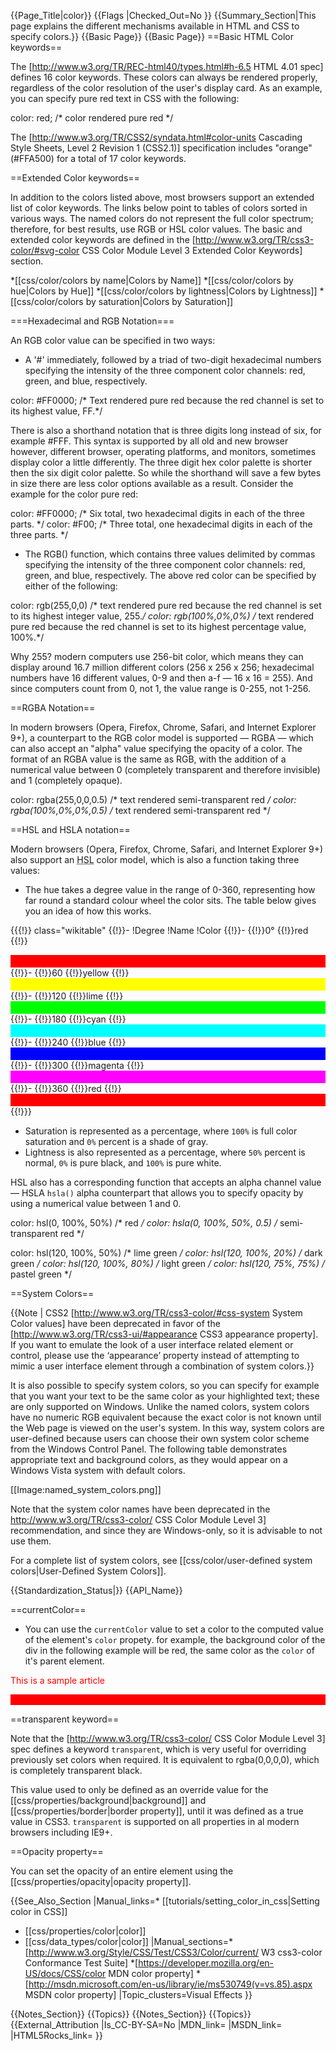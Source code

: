 {{Page_Title|color}}
{{Flags
|Checked_Out=No
}}
{{Summary_Section|This page explains the different mechanisms available in HTML and CSS to specify colors.}}
{{Basic Page}}
{{Basic Page}}
==Basic HTML Color keywords==

The [http://www.w3.org/TR/REC-html40/types.html#h-6.5 HTML 4.01 spec] defines 16 color keywords. These colors can always be rendered properly, regardless of the color resolution of the user's display card. As an example, you can specify pure red text in CSS with the following: 

<syntaxHighlight>color: red; /* color rendered pure red */</syntaxHighlight>

The [http://www.w3.org/TR/CSS2/syndata.html#color-units Cascading Style Sheets, Level 2 Revision 1 (CSS2.1)] specification includes "orange" (#FFA500) for a total of 17 color keywords.

==Extended Color keywords==

In addition to the colors listed above, most browsers support an extended list of color keywords. The links below point to tables of colors sorted in various ways. The named colors do not represent the full color spectrum; therefore, for best results, use RGB or HSL color values. The basic and extended color keywords are defined in the [http://www.w3.org/TR/css3-color/#svg-color CSS Color Module Level 3 Extended Color Keywords] section.

*[[css/color/colors by name|Colors by Name]]
*[[css/color/colors by hue|Colors by Hue]]
*[[css/color/colors by lightness|Colors by Lightness]]
*[[css/color/colors by saturation|Colors by Saturation]]

===Hexadecimal and RGB Notation===

An RGB color value can be specified in two ways:

* A '#' immediately, followed by a triad of two-digit hexadecimal numbers specifying the intensity of the three component color channels: red, green, and blue, respectively.

<syntaxHighlight>color: #FF0000; /* Text rendered pure red because the red channel is set to its highest value, FF.*/</syntaxHighlight>

There is also a shorthand notation that is three digits long instead of six, for example #FFF. This syntax is supported by all old and new browser however, different browser, operating platforms, and monitors, sometimes display color a little differently. The three digit hex color palette is shorter then the six digit color palette. So while the shorthand will save a few bytes in size there are less color options available as a result. Consider the example for the color pure red:

<syntaxHighlight>
color: #FF0000; /* Six total, two hexadecimal digits in each of the three parts.  */
color: #F00; /* Three total, one hexadecimal digits in each of the three parts. */
</syntaxHighlight>


* The RGB() function, which contains three values delimited by commas specifying the intensity of the three component color channels: red, green, and blue, respectively. The above red color can be specified by either of the following:

<syntaxHighlight>color: rgb(255,0,0) /* text rendered pure red because the red channel is set to its highest integer value, 255.*/
color: rgb(100%,0%,0%) /* text rendered pure red because the red channel is set to its highest percentage value, 100%.*/</syntaxHighlight>

Why 255? modern computers use 256-bit color, which means they can display around 16.7 million different colors (256 x 256 x 256; hexadecimal numbers have 16 different values, 0-9 and then a-f — 16 x 16 = 255). And since computers count from 0, not 1, the value range is 0-255, not 1-256.

==RGBA Notation==

In modern browsers (Opera, Firefox, Chrome, Safari, and Internet Explorer 9+), a counterpart to the RGB color model is supported — RGBA — which can also accept an "alpha" value specifying the opacity of a color. The format of an RGBA value is the same as RGB, with the addition of a numerical value between 0 (completely transparent and therefore invisible) and 1 (completely opaque).

<syntaxHighlight>color: rgba(255,0,0,0.5) /* text rendered semi-transparent red */
color: rgba(100%,0%,0%,0.5) /* text rendered semi-transparent red */</syntaxHighlight>

==HSL and HSLA notation==

Modern browsers (Opera, Firefox, Chrome, Safari, and Internet Explorer 9+) also support an <acronym title="Hue Saturation Lightness">HSL</acronym> color model, which is also a function taking three values:

* The hue takes a degree value in the range of 0-360, representing how far round a standard colour wheel the color sits. The table below gives you an idea of how this works.

{{{!}} class="wikitable"
{{!}}-
!Degree
!Name
!Color
{{!}}-
{{!}}0°
{{!}}red
{{!}}<div style="width:100%;height:20px;background-color:#ff0000"></div>
{{!}}-
{{!}}60
{{!}}yellow
{{!}} <div style="width:100%;height:20px;background-color:#ffff00"></div>
{{!}}-
{{!}}120
{{!}}lime
{{!}} <div style="width:100%;height:20px;background-color:#00ff00"></div>
{{!}}-
{{!}}180
{{!}}cyan
{{!}}<div style="width:100%;height:20px;background-color:#00ffff"></div>
{{!}}-
{{!}}240
{{!}}blue
{{!}}<div style="width:100%;height:20px;background-color:#0000ff"></div>
{{!}}-
{{!}}300
{{!}}magenta
{{!}}<div style="width:100%;height:20px;background-color:#ff00ff"></div>
{{!}}-
{{!}}360
{{!}}red
{{!}}<div style="width:100%;height:20px;background-color:#ff0000"></div>
{{!}}}

* Saturation is represented as a percentage, where <code>100%</code> is full color saturation and <code>0%</code> percent is a shade of gray.
* Lightness is also represented as a percentage, where <code>50%</code> percent is normal, <code>0%</code> is pure black, and <code>100%</code> is pure white.

HSL also has a corresponding function that accepts an alpha channel value — HSLA <code>hsla()</code> alpha counterpart that allows you to specify opacity by using a numerical value between 1 and 0.

<syntaxHighlight>color: hsl(0, 100%, 50%) /* red */
color: hsla(0, 100%, 50%, 0.5) /* semi-transparent red */
 
color: hsl(120, 100%, 50%) /* lime green */ 
color: hsl(120, 100%, 20%) /* dark green */ 
color: hsl(120, 100%, 80%) /* light green */ 
color: hsl(120, 75%, 75%)  /* pastel green */ </syntaxHighlight>

==System Colors==

{{Note | CSS2 [http://www.w3.org/TR/css3-color/#css-system System Color values] have been deprecated in favor of the [http://www.w3.org/TR/css3-ui/#appearance CSS3 appearance property]. If you want to emulate the look of a user interface related element or control, please use the ‘appearance’ property instead of attempting to mimic a user interface element through a combination of system colors.}}

It is also possible to specify system colors, so you can specify for example that you want your text to be the same color as your highlighted text; these are only supported on Windows. Unlike the named colors, system colors have no numeric RGB equivalent because the exact color is not known until the Web page is viewed on the user's system. In this way, system colors are user-defined because users can choose their own system color scheme from the Windows Control Panel. The following table demonstrates appropriate text and background colors, as they would appear on a Windows Vista system with default colors.

[[Image:named_system_colors.png]]

Note that the system color names have been deprecated in the http://www.w3.org/TR/css3-color/ CSS Color Module Level 3] recommendation, and since they are Windows-only, so it is advisable to not use them.

For a complete list of system colors, see [[css/color/user-defined system colors|User-Defined System Colors]].

{{Standardization_Status|}}
{{API_Name}}

==currentColor==

* You can use the <code>currentColor</code> value to set a color to the computed value of the element's <code>color</code> propety. for example, the background color of the div in the following example will be red, the same color as the <code>color</code> of it's parent element.

<syntaxHighlight><article style="color:red">
  <p>This is a sample article</p>
  
  <div style="background-color:currentColor">
    <p>This is some kind of highlight box.</p>
  </div>
</article></syntaxHighlight>

==transparent keyword==

Note that the [http://www.w3.org/TR/css3-color/ CSS Color Module Level 3] spec defines a keyword <code>transparent</code>, which is very useful for overriding previously set colors when required. It is equivalent to rgba(0,0,0,0), which is completely transparent black.

This value used to only be defined as an override value for the [[css/properties/background|background]] and [[css/properties/border|border property]], until it was defined as a true value in CSS3. <code>transparent</code> is supported on all properties in al modern browsers including IE9+.

==Opacity property==

You can set the opacity of an entire element using the [[css/properties/opacity|opacity property]].

{{See_Also_Section
|Manual_links=* [[tutorials/setting_color_in_css|Setting color in CSS]]
* [[css/properties/color|color]]
* [[css/data_types/color|color]]
|Manual_sections=*[http://www.w3.org/Style/CSS/Test/CSS3/Color/current/ W3 css3-color Conformance Test Suite]
*[https://developer.mozilla.org/en-US/docs/CSS/color MDN color property]
*[http://msdn.microsoft.com/en-us/library/ie/ms530749(v=vs.85).aspx MSDN color property]
|Topic_clusters=Visual Effects
}}











{{Notes_Section}}
{{Topics}}
{{Notes_Section}}
{{Topics}}
{{External_Attribution
|Is_CC-BY-SA=No
|MDN_link=
|MSDN_link=
|HTML5Rocks_link=
}}